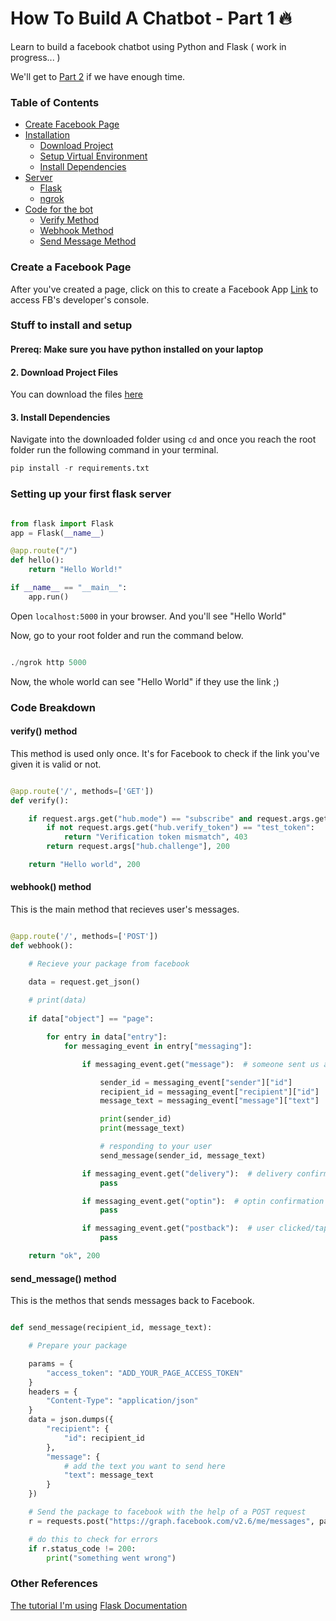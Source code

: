 # How To Build A Chatbot - Part 1 🔥
Learn to build a facebook chatbot using Python and Flask ( work in progress... )

We'll get to [Part 2]() if we have enough time.

### Table of Contents

* [Create Facebook Page](#create-a-facebook-page)
* [Installation](#stuff-to-install-and-setup)
    * [Download Project]()
    * [Setup Virtual Environment]()
    * [Install Dependencies]()
* [Server](#setting-up-your-first-flask-server)
    * [Flask]()
    * [ngrok]()
* [Code for the bot](#code-breakdown)
    * [Verify Method]()
    * [Webhook Method]()
    * [Send Message Method]()
    
  
### Create a Facebook Page

After you've created a page, click on this to create a Facebook App [Link](https://developers.facebook.com/quickstarts/?platform=web) to access FB's developer's console.

### Stuff to install and setup

#### Prereq: Make sure you have python installed on your laptop

#### 2. Download Project Files

You can download the files [here]()

#### 3. Install Dependencies

Navigate into the downloaded folder using ```cd``` and once you reach the root folder run the following command in your terminal.

```python 
pip install -r requirements.txt
```

### Setting up your first flask server

```python 

from flask import Flask
app = Flask(__name__)

@app.route("/")
def hello():
    return "Hello World!"

if __name__ == "__main__":
    app.run()

```

Open ```localhost:5000``` in your browser. And you'll see "Hello World"

Now, go to your root folder and run the command below.

```python

./ngrok http 5000

```

Now, the whole world can see "Hello World" if they use the link ;)


###  Code Breakdown

#### verify() method

This method is used only once. It's for Facebook to check if the link you've given it is valid or not.

```python

@app.route('/', methods=['GET'])
def verify():

    if request.args.get("hub.mode") == "subscribe" and request.args.get("hub.challenge"):
        if not request.args.get("hub.verify_token") == "test_token":
            return "Verification token mismatch", 403
        return request.args["hub.challenge"], 200

    return "Hello world", 200

````



#### webhook() method

This is the main method that recieves user's messages.

```python

@app.route('/', methods=['POST'])
def webhook():

    # Recieve your package from facebook

    data = request.get_json()
    
    # print(data)
    
    if data["object"] == "page":

        for entry in data["entry"]:
            for messaging_event in entry["messaging"]:

                if messaging_event.get("message"):  # someone sent us a message

                    sender_id = messaging_event["sender"]["id"]        # the facebook ID of the person sending you the message
                    recipient_id = messaging_event["recipient"]["id"]  # the recipient's ID, which should be your page's facebook ID
                    message_text = messaging_event["message"]["text"]  # the message's text

                    print(sender_id)
                    print(message_text)

                    # responding to your user
                    send_message(sender_id, message_text)

                if messaging_event.get("delivery"):  # delivery confirmation
                    pass

                if messaging_event.get("optin"):  # optin confirmation
                    pass

                if messaging_event.get("postback"):  # user clicked/tapped "postback" button in earlier message
                    pass

    return "ok", 200


```

#### send_message() method

This is the methos that sends messages back to Facebook.

```python

def send_message(recipient_id, message_text):

    # Prepare your package

    params = {
        "access_token": "ADD_YOUR_PAGE_ACCESS_TOKEN"
    }
    headers = {
        "Content-Type": "application/json"
    }
    data = json.dumps({
        "recipient": {
            "id": recipient_id
        },
        "message": {
        	# add the text you want to send here
            "text": message_text
        }
    })

    # Send the package to facebook with the help of a POST request
    r = requests.post("https://graph.facebook.com/v2.6/me/messages", params=params, headers=headers, data=data)

    # do this to check for errors
    if r.status_code != 200:
    	print("something went wrong")


```


### Other References

[The tutorial I'm using](https://blog.hartleybrody.com/fb-messenger-bot/)
[Flask Documentation](http://flask.pocoo.org)






